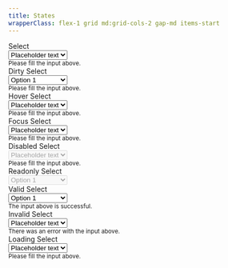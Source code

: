 ```yaml
---
title: States
wrapperClass: flex-1 grid md:grid-cols-2 gap-md items-start
---
```


<div class="vv-select">
    <label for="select">Select</label>
    <div class="vv-select__wrapper">
        <select id="select"
                name="select" 
                aria-describedby="select-hint">
            <option value="" disabled="disabled" selected="selected">
                Placeholder text
            </option>
            <option value="1">Option 1</option>
            <option value="2">Option 2</option>
            <option value="3">Option 3</option>
        </select>
    </div>
    <small id="select-hint" class="vv-input-text__hint">
        Please fill the input above.
    </small>
</div>

<div class="vv-select vv-select--dirty">
    <label for="select-dirty">Dirty Select</label>
    <div class="vv-select__wrapper">
        <select id="select-dirty"
                name="select" 
                aria-describedby="select-dirty-hint">
            <option value="" disabled="disabled">
                Placeholder text
            </option>
            <option value="1" selected="selected">Option 1</option>
            <option value="2">Option 2</option>
            <option value="3">Option 3</option>
        </select>
    </div>
    <small id="select-dirty-hint" class="vv-input-text__hint">
        Please fill the input above.
    </small>
</div>

<div class="vv-select">
    <label for="select-hover">Hover Select</label>
    <div class="vv-select__wrapper hover">
        <select id="select-hover"
                name="select" 
                aria-describedby="select-hover-hint">
            <option value="" disabled="disabled" selected="selected">
                Placeholder text
            </option>
            <option value="1">Option 1</option>
            <option value="2">Option 2</option>
            <option value="3">Option 3</option>
        </select>
    </div>
    <small id="select-hover-hint" class="vv-input-text__hint">
        Please fill the input above.
    </small>
</div>

<div class="vv-select">
    <label for="select-focus">Focus Select</label>
    <div class="vv-select__wrapper focus-within">
        <select id="select-focus"
                name="select" 
                aria-describedby="select-focus-hint">
            <option value="" disabled="disabled" selected="selected">
                Placeholder text
            </option>
            <option value="1">Option 1</option>
            <option value="2">Option 2</option>
            <option value="3">Option 3</option>
        </select>
    </div>
    <small id="select-focus-hint" class="vv-input-text__hint">
        Please fill the input above.
    </small>
</div>

<div class="vv-select">
    <label for="select-disabled">Disabled Select</label>
    <div class="vv-select__wrapper">
        <select id="select-disabled"
                name="select" 
                disabled="disabled"
                aria-describedby="select-disabled-hint">
            <option value="" disabled="disabled" selected="selected">
                Placeholder text
            </option>
            <option value="1">Option 1</option>
            <option value="2">Option 2</option>
            <option value="3">Option 3</option>
        </select>
    </div>
    <small id="select-disabled-hint" class="vv-input-text__hint">
        Please fill the input above.
    </small>
</div>

<div class="vv-select vv-select--readonly vv-select--dirty">
    <label for="select-readonly">Readonly Select</label>
    <div class="vv-select__wrapper">
        <select id="select-readonly"
                name="select" 
                disabled="disabled"
                aria-describedby="select-readonly-hint"
                tabindex="-1">
            <option value="" disabled="disabled">
                Placeholder text
            </option>
            <option value="1" selected="selected">Option 1</option>
            <option value="2">Option 2</option>
            <option value="3">Option 3</option>
        </select>
    </div>
</div>

<div class="vv-select 
            vv-select--dirty
            vv-select--valid">
    <label for="select-valid">Valid Select</label>
    <div class="vv-select__wrapper">
        <select id="select-valid"
                name="select" 
                aria-describedby="select-valid-hint"
                aria-invalid="false">
            <option value="" disabled="disabled">
                Placeholder text
            </option>
            <option value="1" selected="selected">Option 1</option>
            <option value="2">Option 2</option>
            <option value="3">Option 3</option>
        </select>
    </div>
    <small id="select-valid-hint" class="vv-input-text__hint">
        The input above is successful.
    </small>
</div>

<div class="vv-select 
            vv-select--invalid">
    <label for="select-invalid">Invalid Select</label>
    <div class="vv-select__wrapper">
        <select id="select-invalid" 
                name="select" 
                aria-describedby="select-invalid-hint"
                aria-invalid="true">
            <option value="" selected="selected" disabled="disabled">
                Placeholder text
            </option>
            <option value="1">Option 1</option>
            <option value="2">Option 2</option>
            <option value="3">Option 3</option>
        </select>
    </div>
    <small id="select-invalid-hint" class="vv-input-text__hint">
        There was an error with the input above.
    </small>
</div>

<div class="vv-select 
            vv-select--loading">
    <label for="select-loading">Loading Select</label>
    <div class="vv-select__wrapper">
        <select id="select-loading" 
                name="select" 
                aria-describedby="select-loading-hint">
            <option value="" selected="selected" disabled="disabled">
                Placeholder text
            </option>
            <option value="1">Option 1</option>
            <option value="2">Option 2</option>
            <option value="3">Option 3</option>
        </select>
    </div>
    <small id="select-loading-hint" class="vv-input-text__hint">
        Please fill the input above.
    </small>
</div>
